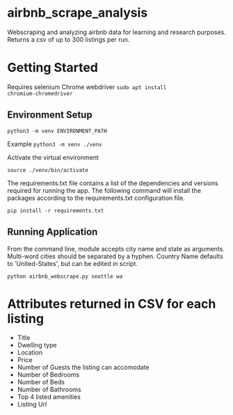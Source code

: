# airbnb_scrape_analysis
Webscraping and analyzing airbnb data for learning and research purposes. Returns a csv of up to 300 listings per run.

# Getting Started
Requires selenium Chrome webdriver
<code>sudo apt install chromium-chromedriver </code>

## Environment Setup

```shell
python3 -m venv ENVIRONMENT_PATH
```
Example `python3 -m venv ./venv`

Activate the virtual environment
```shell
source ./venv/bin/activate
```

The requirements.txt file contains a list of the dependencies and versions required for running the app. The following command will install the packages according to the requirements.txt configuration file.
```
pip install -r requirements.txt
```

## Running Application
From the command line, module accepts city name and state as arguments. Multi-word cities should be separated by a hyphen. Country Name defaults to 'United-States', but can be edited in script. 

```
python airbnb_webscrape.py seattle wa
```

# Attributes returned in CSV for each listing
  - Title
  - Dwelling type
  - Location
  - Price
  - Number of Guests the listing can accomodate
  - Number of Bedrooms
  - Number of Beds
  - Number of Bathrooms
  - Top 4 listed amenities
  - Listing Url
  
